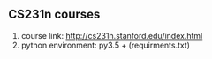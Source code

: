 CS231n courses
---------
1. course link: http://cs231n.stanford.edu/index.html
2. python environment: py3.5 + (requirments.txt)